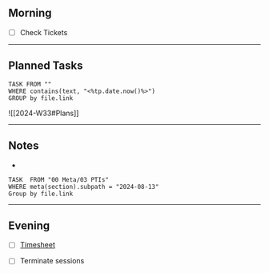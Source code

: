 ## Morning
- [ ] Check Tickets

---
## Planned Tasks
~~~dataview
TASK FROM ""
WHERE contains(text, "<%tp.date.now()%>")
GROUP by file.link
~~~
![[2024-W33#Plans]]

---
## Notes
- 

~~~dataview
TASK  FROM "00 Meta/03 PTIs"
WHERE meta(section).subpath = "2024-08-13"
Group by file.link
~~~
---
## Evening
- [ ] [Timesheet]()
- [ ] Terminate sessions

